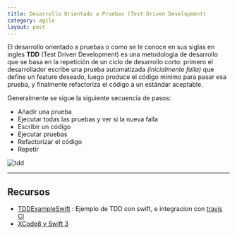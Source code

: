 ```yaml
---
title: Desarrollo Orientado a Pruebas (Test Driven Development)
category: agile
layout: post
---
```


El desarrollo orientado a pruebas o como se le conoce en sus siglas en ingles **TDD** (Test Driven Development) es una metodologia de desarrollo que se basa en la repetición de un ciclo de desarrollo corto: primero el desarrollador escribe una prueba automatizada *(inicialmente falla)* que define un feature deseado, luego produce el código minimo para pasar esa prueba, y finalmente refactoriza el código a un estándar aceptable.

Generalmente se sigue la siguiente secuencia de pasos:
* Añadir una prueba
* Ejecutar todas las pruebas y ver si la nueva falla
* Escribir un código
* Ejecutar pruebas
* Refactorizar el código
* Repetir

![tdd](https://user-images.githubusercontent.com/214138/31112342-c2d994d8-a7d8-11e7-884b-7a5fb596dff0.png)

---
## Recursos
- [TDDExampleSwift](https://github.com/iOSLabUNAM/TDDExampleSwift) : Ejemplo de TDD con swift, e integracion con [travis CI](https://travis-ci.org)
- [XCode8 y Swift 3](https://medium.com/@Dougly/unit-tests-and-test-driven-development-xcode-8-and-swift-3-f6d43ecd4bd4)
